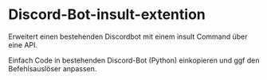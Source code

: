 # Discord-Bot-insult-extention
Erweitert einen bestehenden Discordbot mit einem insult Command über eine API.

Einfach Code in bestehenden Discord-Bot (Python) einkopieren und ggf den Befehlsauslöser anpassen.
